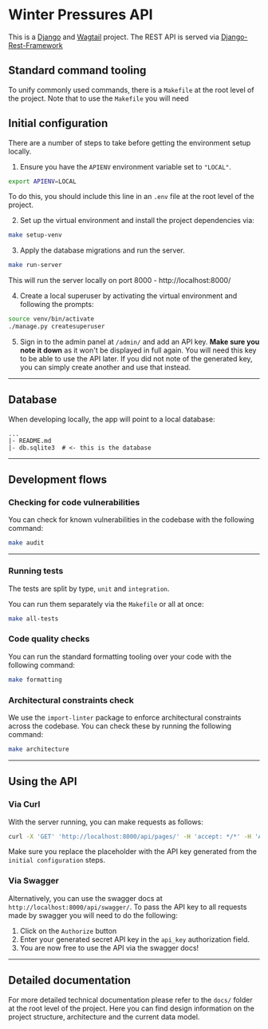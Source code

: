 # Winter Pressures API

This is a [Django](https://www.djangoproject.com/) 
and [Wagtail](https://docs.wagtail.org/en/stable/getting_started/index.html) project. 
The REST API is served via [Django-Rest-Framework](https://www.django-rest-framework.org/)


## Standard command tooling

To unify commonly used commands, there is a `Makefile` at the root level of the project.
Note that to use the `Makefile` you will need 

## Initial configuration 

There are a number of steps to take before getting the environment setup locally.

1. Ensure you have the `APIENV` environment variable set to `"LOCAL"`. 
```bash
export APIENV=LOCAL
```
To do this, you should include this line in an `.env` file at the root level of the project.

2. Set up the virtual environment and install the project dependencies via:
```bash
make setup-venv
```

3. Apply the database migrations and run the server.
```bash
make run-server
```
This will run the server locally on port 8000 - http://localhost:8000/

4. Create a local superuser by activating the virtual environment and following the prompts:
```bash
source venv/bin/activate
./manage.py createsuperuser
```

5. Sign in to the admin panel at `/admin/` and add an API key. 
**Make sure you note it down** as it won't be displayed in full again. 
You will need this key to be able to use the API later.
If you did not note of the generated key, you can simply create another and use that instead.

---

## Database

When developing locally, the app will point to a local database:

```
...
|- README.md
|- db.sqlite3  # <- this is the database
```

---

## Development flows


### Checking for code vulnerabilities

You can check for known vulnerabilities in the codebase with the following command:
```bash
make audit
```
---



### Running tests

The tests are split by type, `unit` and `integration`.

You can run them separately via the `Makefile` or all at once:

```bash
make all-tests
```

### Code quality checks

You can run the standard formatting tooling over your code with the following command:
```bash
make formatting
```

### Architectural constraints check

We use the `import-linter` package to enforce architectural constraints across the codebase.
You can check these by running the following command:
```bash
make architecture
```

---

## Using the API

### Via Curl

With the server running, you can make requests as follows:

```bash
curl -X 'GET' 'http://localhost:8000/api/pages/' -H 'accept: */*' -H 'Authorization: <Add API Key here>'
```
Make sure you replace the placeholder with the API key generated from the `initial configuration` steps.

### Via Swagger

Alternatively, you can use the swagger docs at `http://localhost:8000/api/swagger/`.
To pass the API key to all requests made by swagger you will need to do the following:
1. Click on the `Authorize` button
2. Enter your generated secret API key in the `api_key` authorization field.
3. You are now free to use the API via the swagger docs!

---

## Detailed documentation

For more detailed technical documentation please refer to the `docs/` folder at the 
root level of the project. 
Here you can find design information on the project structure, architecture and the current data model.
